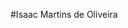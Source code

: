 #Isaac Martins de Oliveira

<!--
Olá! Meu nome é Isaac, sou estudante do terceiro ano do ensino médio.
Meu hobbie é ser artista e em horas mais vagas que o comum, programador e estudante de linguagem de programação
-->
